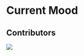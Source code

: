 # Current Mood


## Contributors

<a href="https://github.com/unboxing96/CurrentMood/graphs/contributors">
  <img src="https://contrib.rocks/image?repo=unboxing96/CurrentMood" />
</a>
